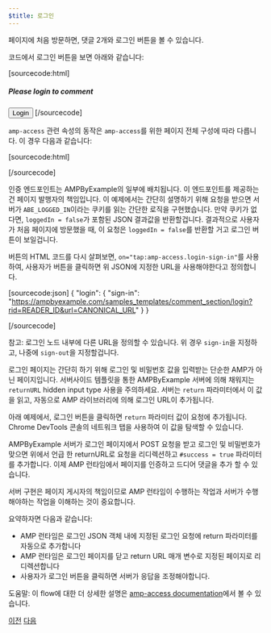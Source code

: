 ```yaml
---
$title: 로그인
---
```


페이지에 처음 방문하면, 댓글 2개와 로그인 버튼을 볼 수 있습니다.

<amp-img src="/static/img/login-button.png" alt="Login button" height="290" width="300"></amp-img>

코드에서 로그인 버튼을 보면 아래와 같습니다:

[sourcecode:html]
<span amp-access="NOT loggedIn" role="button" tabindex="0" amp-access-hide>
  <h5>Please login to comment</h5>
  <button on="tap:amp-access.login-sign-in" class="button-primary comment-button">Login</button>
</span>
[/sourcecode]

`amp-access` 관련 속성의 동작은 `amp-access`를 위한 페이지 전체 구성에 따라 다릅니다. 이 경우 다음과 같습니다:

[sourcecode:html]
<script id="amp-access" type="application/json">
  {
    "authorization": "https://ampbyexample.com/samples_templates/comment_section/authorization?rid=READER_ID&url=CANONICAL_URL&ref=DOCUMENT_REFERRER&_=RANDOM",
    "noPingback": "true",
    "login": {
      "sign-in": "https://ampbyexample.com/samples_templates/comment_section/login?rid=READER_ID&url=CANONICAL_URL",
      "sign-out": "https://ampbyexample.com/samples_templates/comment_section/logout"
    },
    "authorizationFallbackResponse": {
      "error": true,
      "loggedIn": false
    }
  }
</script>
[/sourcecode]

인증 엔드포인트는 AMPByExample의 일부에 배치됩니다. 이 엔드포인트를 제공하는 건 페이지 발행자의 책임입니다.
이 예제에서는 간단히 설명하기 위해 요청을 받으면 서버가 `ABE_LOGGED_IN`이라는 쿠키를 읽는 간단한 로직을 구현했습니다.
만약 쿠키가 없다면, `loggedIn = false`가 포함된 JSON 결과값을 반환할겁니다.
결과적으로 사용자가 처음 페이지에 방문했을 때, 이 요청은 `loggedIn = false`를 반환할 거고 로그인 버튼이 보일겁니다.

버튼의 HTML 코드를 다시 살펴보면, `on="tap:amp-access.login-sign-in"`를 사용하여, 사용자가 버튼을 클릭하면 위 JSON에 지정한 URL을 사용해야한다고 정의합니다.

[sourcecode:json]
{
	"login": {
    "sign-in": "https://ampbyexample.com/samples_templates/comment_section/login?rid=READER_ID&url=CANONICAL_URL"
  }
}

[/sourcecode]

참고: 로그인 노드 내부에 다른 URL을 정의할 수 있습니다. 위 경우 `sign-in`을 지정하고, 나중에 `sign-out`을 지정할겁니다.

로그인 페이지는 간단히 하기 위해 로그인 및 비밀번호 값을 입력받는 단순한 AMP가 아닌 페이지입니다.
서버사이드 템플릿을 통한 AMPByExample 서버에 의해 채워지는 `returnURL` hidden input type 사용을 주의하세요.
서버는 `return` 파라미터에서 이 값을 읽고, 자동으로 AMP 라이브러리에 의해 로그인 URL이 추가됩니다.

아래 예제에서, 로그인 버튼을 클릭하면 `return` 파라미터 값이 요청에 추가됩니다.
Chrome DevTools 콘솔의 네트워크 탭을 사용하여 이 값을 탐색할 수 있습니다.

<amp-img src="/static/img/return-parameter.png" alt="Return parameter" height="150" width="600"></amp-img>

AMPByExample 서버가 로그인 페이지에서 POST 요청을 받고 로그인 및 비밀번호가 맞으면 위에서 언급 한 returnURL로 요청을 리디렉션하고 `#success = true` 파라미터를 추가합니다.
이제 AMP 런타임에서 페이지를 인증하고 드디어 댓글을 추가 할 수 있습니다.

서버 구현은 페이지 게시자의 책임이므로 AMP 런타임이 수행하는 작업과 서버가 수행해야하는 작업을 이해하는 것이 중요합니다.

요약하자면 다음과 같습니다:

- AMP 런타임은 로그인 JSON 객체 내에 지정된 로그인 요청에 return 파라미터를 자동으로 추가합니다
- AMP 런타임은 로그인 페이지를 닫고 return URL 매개 변수로 지정된 페이지로 리디렉션합니다
- 사용자가 로그인 버튼을 클릭하면 서버가 응답을 조정해야합니다.

도움말: 이 flow에 대한 더 상세한 설명은 [amp-access documentation](/ko/docs/reference/components/amp-access.html#login-flow)에서 볼 수 있습니다.

<div class="prev-next-buttons">
  <a class="button prev-button" href="{{g.doc('/content/docs/interaction_dynamic/login_requiring.md', locale=doc.locale).url.path}}"><span class="arrow-prev">이전</span></a>
  <a class="button next-button" href="{{g.doc('/content/amp-dev/documentation/guides-and-tutorials/develop/login_requiring/add_comment.md', locale=doc.locale).url.path}}"><span class="arrow-next">다음</span></a>
</div>
